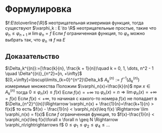 # Формулировка
$f:E\to\overline{\R}$ неотрицательная измеримая функция, тогда существуют $\varphi_k : E \to \R$ неотрицательные простые, такие что $\varphi_n \leq \varphi_{n+1}$ и $\lim\varphi_n = f$
Если $f$ ограниченная функция, то $\varphi_n$ можно выбрать так, что $\varphi_n\rightrightarrows f$ на $E$
## Доказательство
$\Delta_k^{(n)}:=[\frac{k}{n}, \frac{k + 1}{n})\quad k = 0, 1, \dots, n^2 - 1 \quad \Delta^{(n)}_{n^2}=[n, +\infty]$
$[0,+\infty]=\bscup\limits_{k=0}^{n^2}\Delta_k$
$A_k^{(n)}:=f^{-1}(\Delta_k^{(n)})$ измеримые множества
Положим $\varphi_n(x)=\frac{k}{n}$ при $x \in A^{(n)}_{k}$ тогда $0\leq \varphi_n(x)\leq f(x)$
Если $f(x)=+\infty$ то $\varphi_n(x)=n\Rightarrow \lim\varphi_n(x)=+\infty = f(x)$
Если $f(x) < +\infty$, то начиная с какого-то номера $f(x)$ не попадает в $\Delta_{n^2}^{(n)}\Rightarrow \varphi_n(x) + \frac{1}{n}=\frac{k+1}{n} > f(x)$ то есть $f(x) - \frac{1}{n} < \varphi_n(x)\leq f(x) \Rightarrow \lim \varphi_n(x) = f(x)$
Если $f$ ограниченная функция, то $f(x)-\frac{1}{n} < \varphi_n(x)\leq f(x)\forall x \forall n \geq N \Rightarrow \varphi_n\rightrightarrows f$
$0 \leq \varphi_1 \leq \varphi_2 \leq \varphi_4 \leq\dots$
